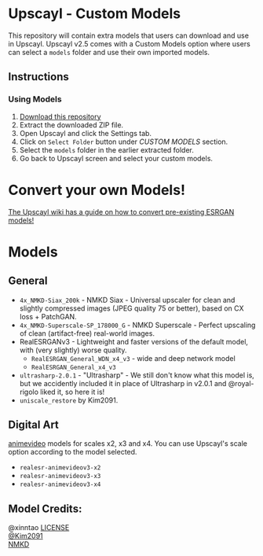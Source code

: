 # Upscayl - Custom Models

This repository will contain extra models that users can download and use in Upscayl. Upscayl v2.5 comes with a Custom Models option where users can select a `models` folder and use their own imported models.

## Instructions

### Using Models
1. [Download this repository](https://github.com/upscayl/custom-models/archive/refs/heads/main.zip)
2. Extract the downloaded ZIP file.
3. Open Upscayl and click the Settings tab.
4. Click on `Select Folder` button under _CUSTOM MODELS_ section.
5. Select the `models` folder in the earlier extracted folder.
6. Go back to Upscayl screen and select your custom models.

# Convert your own Models!

[The Upscayl wiki has a guide on how to convert pre-existing ESRGAN models!](https://github.com/upscayl/upscayl/wiki/%F0%9F%96%A5%EF%B8%8F-Model-Conversion-%E2%80%90-Create-more-AI-models!)

# Models

## General
* `4x_NMKD-Siax_200k` - NMKD Siax - Universal upscaler for clean and slightly compressed images (JPEG quality 75 or better), based on CX loss + PatchGAN.
* `4x_NMKD-Superscale-SP_178000_G` - NMKD Superscale - Perfect upscaling of clean (artifact-free) real-world images.
* RealESRGANv3 - Lightweight and faster versions of the default model, with (very slightly) worse quality.
  * `RealESRGAN_General_WDN_x4_v3` - wide and deep network model
  * `RealESRGAN_General_x4_v3`
* `ultrasharp-2.0.1` - "Ultrasharp" - We still don't know what this model is, but we accidently included it in place of Ultrasharp in v2.0.1 and @royal-rigolo liked it, so here it is!
* `uniscale_restore` by Kim2091.

## Digital Art
[animevideo](https://github.com/xinntao/Real-ESRGAN/blob/master/docs/anime_video_model.md) models for scales x2, x3 and x4. You can use Upscayl's scale option according to the model selected.
* `realesr-animevideov3-x2`
* `realesr-animevideov3-x3`
* `realesr-animevideov3-x4`

## Model Credits:

@xinntao [LICENSE](https://github.com/xinntao/Real-ESRGAN-ncnn-vulkan/blob/master/LICENSE)   
[@Kim2091](https://upscale.wiki/wiki/User:Kim2091)  
[NMKD](https://nmkd.de/?esrgan)
